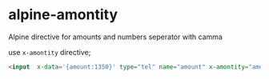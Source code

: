 # alpine-amontity
Alpine directive for amounts and numbers seperator with camma


use `x-amontity` directive;

```html
<input  x-data='{amount:1350}' type="tel" name="amount" x-amontity="amount">
```
